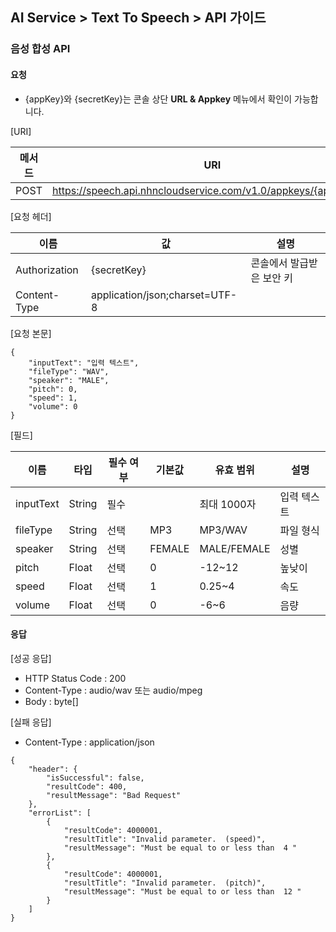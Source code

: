 ## AI Service > Text To Speech > API 가이드

### 음성 합성 API

#### 요청

- {appKey}와 {secretKey}는 콘솔 상단 **URL & Appkey** 메뉴에서 확인이 가능합니다.

[URI]

| 메서드 | URI |
|---|---|
| POST | https://speech.api.nhncloudservice.com/v1.0/appkeys/{appKey}/tts |

[요청 헤더]

| 이름 | 값 | 설명 |
|---|---|---|
| Authorization | {secretKey} | 콘솔에서 발급받은 보안 키 |
| Content-Type | application/json;charset=UTF-8 | |

[요청 본문]
```
{
    "inputText": "입력 텍스트",
    "fileType": "WAV",
    "speaker": "MALE",
    "pitch": 0,
    "speed": 1,
    "volume": 0
}
```

[필드]

| 이름 | 타입 | 필수 여부 | 기본값 | 유효 범위 | 설명 |
|---|---|---|---|---|---|
| inputText | String | 필수 | | 최대 1000자 | 입력 텍스트 |
| fileType | String | 선택 | MP3 | MP3/WAV | 파일 형식 |
| speaker | String | 선택 | FEMALE | MALE/FEMALE | 성별 |
| pitch | Float | 선택 | 0 | -12~12| 높낮이 |
| speed | Float | 선택 | 1 | 0.25~4 | 속도 |
| volume | Float | 선택 | 0 | -6~6 | 음량 |

#### 응답

[성공 응답]
* HTTP Status Code : 200
* Content-Type : audio/wav 또는 audio/mpeg
* Body : byte[]

[실패 응답]
* Content-Type : application/json
```
{
    "header": {
        "isSuccessful": false,
        "resultCode": 400,
        "resultMessage": "Bad Request"
    },
    "errorList": [
        {
            "resultCode": 4000001,
            "resultTitle": "Invalid parameter.  (speed)",
            "resultMessage": "Must be equal to or less than  4 "
        },
        {
            "resultCode": 4000001,
            "resultTitle": "Invalid parameter.  (pitch)",
            "resultMessage": "Must be equal to or less than  12 "
        }
    ]
}
```